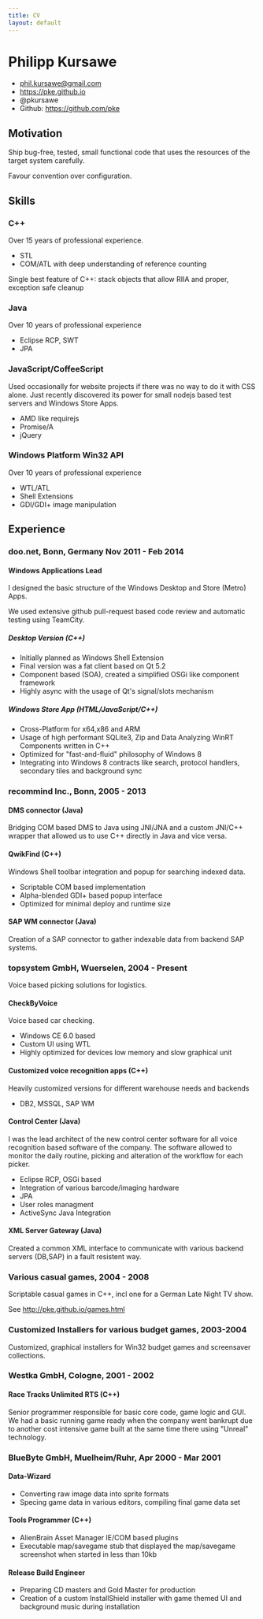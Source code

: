 ```yaml
---
title: CV
layout: default
---
```


# Philipp Kursawe

 * <phil.kursawe@gmail.com>
 * <https://pke.github.io>
 * @pkursawe
 * Github: <https://github.com/pke>

## Motivation

Ship bug-free, tested, small functional code that uses the resources of the target system carefully.

Favour convention over configuration.

## Skills

### C++

Over 15 years of professional experience.

 * STL
 * COM/ATL with deep understanding of reference counting

Single best feature of C++: stack objects that allow RIIA and proper, exception safe cleanup

### Java

Over 10 years of professional experience

 * Eclipse RCP, SWT
 * JPA

### JavaScript/CoffeeScript

Used occasionally for website projects if there was no way to do it with CSS alone. Just recently discovered its power for small nodejs based test servers and Windows Store Apps.

 * AMD like requirejs
 * Promise/A
 * jQuery

### Windows Platform Win32 API

Over 10 years of professional experience

 * WTL/ATL
 * Shell Extensions
 * GDI/GDI+ image manipulation


## Experience

### doo.net, Bonn, Germany Nov 2011 - Feb 2014

#### Windows Applications Lead

I designed the basic structure of the Windows Desktop and Store (Metro) Apps.

We used extensive github pull-request based code review and automatic testing using TeamCity.

##### Desktop Version (C++)

 * Initially planned as Windows Shell Extension
 * Final version was a fat client based on Qt 5.2
 * Component based (SOA), created a simplified OSGi like component framework
 * Highly async with the usage of Qt's signal/slots mechanism

##### Windows Store App (HTML/JavaScript/C++)

 * Cross-Platform for x64,x86 and ARM
 * Usage of high performant SQLite3, Zip and Data Analyzing WinRT Components written in C++
 * Optimized for "fast-and-fluid" philosophy of Windows 8
 * Integrating into Windows 8 contracts like search, protocol handlers, secondary tiles and background sync

### recommind Inc., Bonn, 2005 - 2013

#### DMS connector (Java)

Bridging COM based DMS to Java using JNI/JNA and a custom JNI/C++ wrapper that allowed us to use C++ directly in Java and vice versa.

#### QwikFind (C++)

Windows Shell toolbar integration and popup for searching indexed data.

 * Scriptable COM based implementation
 * Alpha-blended GDI+ based popup interface
 * Optimized for minimal deploy and runtime size

#### SAP WM connector (Java)

Creation of a SAP connector to gather indexable data from backend SAP systems.


### topsystem GmbH, Wuerselen, 2004 - Present

Voice based picking solutions for logistics.

#### CheckByVoice

Voice based car checking.

 * Windows CE 6.0 based
 * Custom UI using WTL
 * Highly optimized for devices low memory and slow graphical unit

#### Customized voice recognition apps (C++)

Heavily customized versions for different warehouse needs and backends

 * DB2, MSSQL, SAP WM

#### Control Center (Java)

I was the lead architect of the new control center software for all voice recognition based software of the company.
The software allowed to monitor the daily routine, picking and alteration of the workflow for each picker.

 * Eclipse RCP, OSGi based
 * Integration of various barcode/imaging hardware
 * JPA
 * User roles managment
 * ActiveSync Java Integration

#### XML Server Gateway (Java)

Created a common XML interface to communicate with various backend servers (DB,SAP) in a fault resistent way.

### Various casual games, 2004 - 2008

Scriptable casual games in C++, incl one for a German Late Night TV show.

See <http://pke.github.io/games.html>

### Customized Installers for various budget games, 2003-2004

Customized, graphical installers for Win32 budget games and screensaver collections.

### Westka GmbH, Cologne, 2001 - 2002

#### Race Tracks Unlimited RTS (C++)

Senior programmer responsible for basic core code, game logic and GUI.
We had a basic running game ready when the company went bankrupt due to another cost intensive game built at the same time there using "Unreal" technology.

### BlueByte GmbH, Muelheim/Ruhr, Apr 2000 - Mar 2001

#### Data-Wizard

 * Converting raw image data into sprite formats
 * Specing game data in various editors, compiling final game data set

#### Tools Programmer (C++)

 * AlienBrain Asset Manager IE/COM based plugins
 * Executable map/savegame stub that displayed the map/savegame screenshot when started in less than 10kb

#### Release Build Engineer

 * Preparing CD masters and Gold Master for production
 * Creation of a custom InstallShield installer with game themed UI and background music during installation

